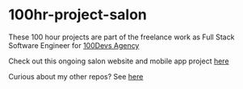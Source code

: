 # 100hr-project-salon

These 100 hour projects are part of the freelance work as Full Stack Software Engineer for [100Devs Agency](https://www.linkedin.com/company/100devs/)

Check out this ongoing salon website and mobile app project [here](https://100hr-project-salon.vercel.app/
)

Curious about my other repos? See [here](https://github.com/agcdtmr?tab=repositories)

